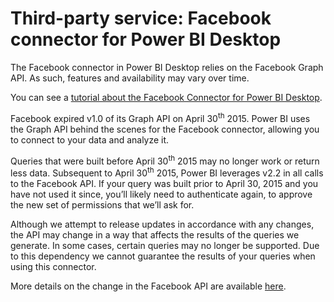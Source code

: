 ﻿<properties
   pageTitle="Third-party service: Facebook connector for Power BI Desktop"
   description="Third-party service: Facebook connector for Power BI Desktop"
   services="powerbi"
   documentationCenter=""
   authors="davidiseminger"
   manager="mblythe"
   editor=""
   tags=""/>

<tags
   ms.service="powerbi"
   ms.devlang="NA"
   ms.topic="article"
   ms.tgt_pltfrm="NA"
   ms.workload="powerbi"
   ms.date="03/04/2016"
   ms.author="davidi"/>
# Third-party service: Facebook connector for Power BI Desktop

The Facebook connector in Power BI Desktop relies on the Facebook Graph API. As such, features and availability may vary over time.

You can see a [tutorial about the Facebook Connector for Power BI Desktop](powerbi-desktop-tutorial-facebook-analytics.md).

Facebook expired v1.0 of its Graph API on April 30<sup>th</sup> 2015. Power BI uses the Graph API behind the scenes for the Facebook connector, allowing you to connect to your data and analyze it.

Queries that were built before April 30<sup>th</sup> 2015 may no longer work or return less data. Subsequent to April 30<sup>th</sup> 2015, Power BI leverages v2.2 in all calls to the Facebook API. If your query was built prior to April 30, 2015 and you have not used it since, you’ll likely need to authenticate again, to approve the new set of permissions that we’ll ask for.

Although we attempt to release updates in accordance with any changes, the API may change in a way that affects the results of the queries we generate. In some cases, certain queries may no longer be supported. Due to this dependency we cannot guarantee the results of your queries when using this connector.

More details on the change in the Facebook API are available [here](https://developers.facebook.com/docs/apps/changelog#v2_0).
